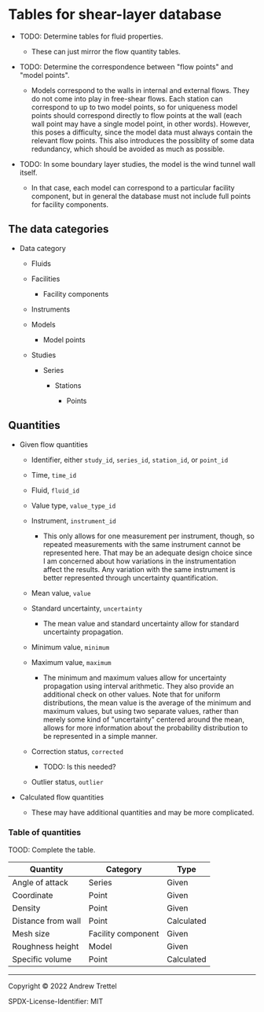 Tables for shear-layer database
===============================

- TODO: Determine tables for fluid properties.

    - These can just mirror the flow quantity tables.

- TODO: Determine the correspondence between "flow points" and "model points".

    - Models correspond to the walls in internal and external flows.  They do
      not come into play in free-shear flows.  Each station can correspond to
      up to two model points, so for uniqueness model points should correspond
      directly to flow points at the wall (each wall point may have a single
      model point, in other words).  However, this poses a difficulty, since
      the model data must always contain the relevant flow points.  This also
      introduces the possiblity of some data redundancy, which should be
      avoided as much as possible.

- TODO: In some boundary layer studies, the model is the wind tunnel wall
  itself. 
  
    - In that case, each model can correspond to a particular facility
      component, but in general the database must not include full points for
      facility components.


## The data categories

- Data category

    - Fluids

    - Facilities

        - Facility components

    - Instruments

    - Models

        - Model points

    - Studies

        - Series

            - Stations

                - Points


## Quantities

- Given flow quantities

    - Identifier, either `study_id`, `series_id`, `station_id`, or `point_id`

    - Time, `time_id`

    - Fluid, `fluid_id`

    - Value type, `value_type_id`

    - Instrument, `instrument_id`

        - This only allows for one measurement per instrument, though, so
          repeated measurements with the same instrument cannot be represented
          here.  That may be an adequate design choice since I am concerned
          about how variations in the instrumentation affect the results.  Any
          variation with the same instrument is better represented through
          uncertainty quantification.

    - Mean value, `value`

    - Standard uncertainty, `uncertainty`

        - The mean value and standard uncertainty allow for standard
          uncertainty propagation.

    - Minimum value, `minimum`

    - Maximum value, `maximum`

        - The minimum and maximum values allow for uncertainty propagation
          using interval arithmetic.  They also provide an additional check on
          other values.  Note that for uniform distributions, the mean value is
          the average of the minimum and maximum values, but using two separate
          values, rather than merely some kind of "uncertainty" centered around
          the mean, allows for more information about the probability
          distribution to be represented in a simple manner.

    - Correction status, `corrected`

        - TODO: Is this needed?

    - Outlier status, `outlier`

- Calculated flow quantities

    - These may have additional quantities and may be more complicated.


### Table of quantities

TOOD: Complete the table.

| Quantity           | Category           | Type       |
| ------------------ | ------------------ | ---------- |
| Angle of attack    | Series             | Given      |
| Coordinate         | Point              | Given      |
| Density            | Point              | Given      |
| Distance from wall | Point              | Calculated |
| Mesh size          | Facility component | Given      |
| Roughness height   | Model              | Given      |
| Specific volume    | Point              | Calculated |


-------------------------------------------------------------------------------

Copyright © 2022 Andrew Trettel

SPDX-License-Identifier: MIT


